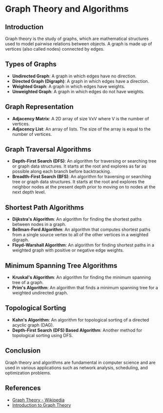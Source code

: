 # Graph Theory and Algorithms

## Introduction
Graph theory is the study of graphs, which are mathematical structures used to model pairwise relations between objects. A graph is made up of vertices (also called nodes) connected by edges.

## Types of Graphs
- **Undirected Graph**: A graph in which edges have no direction.
- **Directed Graph (Digraph)**: A graph in which edges have a direction.
- **Weighted Graph**: A graph in which edges have weights.
- **Unweighted Graph**: A graph in which edges do not have weights.

## Graph Representation
- **Adjacency Matrix**: A 2D array of size VxV where V is the number of vertices.
- **Adjacency List**: An array of lists. The size of the array is equal to the number of vertices.

## Graph Traversal Algorithms
- **Depth-First Search (DFS)**: An algorithm for traversing or searching tree or graph data structures. It starts at the root and explores as far as possible along each branch before backtracking.
- **Breadth-First Search (BFS)**: An algorithm for traversing or searching tree or graph data structures. It starts at the root and explores the neighbor nodes at the present depth prior to moving on to nodes at the next depth level.

## Shortest Path Algorithms
- **Dijkstra's Algorithm**: An algorithm for finding the shortest paths between nodes in a graph.
- **Bellman-Ford Algorithm**: An algorithm that computes shortest paths from a single source vertex to all of the other vertices in a weighted digraph.
- **Floyd-Warshall Algorithm**: An algorithm for finding shortest paths in a weighted graph with positive or negative edge weights.

## Minimum Spanning Tree Algorithms
- **Kruskal's Algorithm**: An algorithm for finding the minimum spanning tree of a graph.
- **Prim's Algorithm**: An algorithm that finds a minimum spanning tree for a weighted undirected graph.

## Topological Sorting
- **Kahn's Algorithm**: An algorithm for topological sorting of a directed acyclic graph (DAG).
- **Depth-First Search (DFS) Based Algorithm**: Another method for topological sorting using DFS.

## Conclusion
Graph theory and algorithms are fundamental in computer science and are used in various applications such as network analysis, scheduling, and optimization problems.

## References
- [Graph Theory - Wikipedia](https://en.wikipedia.org/wiki/Graph_theory)
- [Introduction to Graph Theory](https://www.geeksforgeeks.org/graph-data-structure-and-algorithms/)
